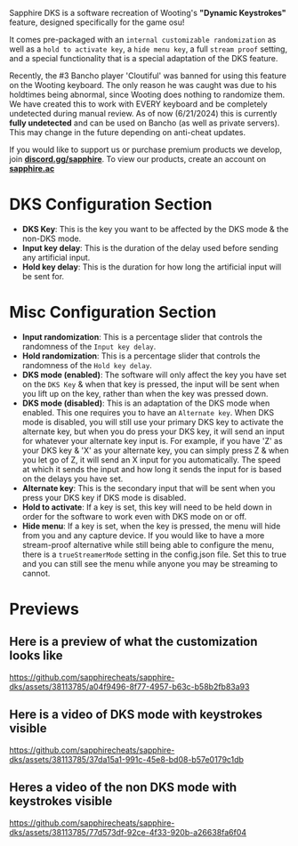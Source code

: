 Sapphire DKS is a software recreation of Wooting's **"Dynamic Keystrokes"** feature, designed specifically for the game osu!

It comes pre-packaged with an `internal customizable randomization` as well as a `hold to activate key`, a `hide menu key`, a full `stream proof` setting, and a special functionality that is a special adaptation of the DKS feature.

Recently, the #3 Bancho player 'Cloutiful' was banned for using this feature on the Wooting keyboard. The only reason he was caught was due to his holdtimes being abnormal, since Wooting does nothing to randomize them. We have created this to work with EVERY keyboard and be completely undetected during manual review. As of now (6/21/2024) this is currently **fully undetected** and can be used on Bancho (as well as private servers). This may change in the future depending on anti-cheat updates.

If you would like to support us or purchase premium products we develop, join **[discord.gg/sapphire](https://discord.sapphire.ac)**. To view our products, create an account on **[sapphire.ac](https://sapphire.ac)**

# DKS Configuration Section
- __**DKS Key**__: This is the key you want to be affected by the DKS mode & the non-DKS mode.
- __**Input key delay**__: This is the duration of the delay used before sending any artificial input.
- __**Hold key delay**__: This is the duration for how long the artificial input will be sent for.

# Misc Configuration Section
- __**Input randomization**__: This is a percentage slider that controls the randomness of the `Input key delay`.
- __**Hold randomization**__: This is a percentage slider that controls the randomness of the `Hold key delay`.
- __**DKS mode (enabled)**__: The software will only affect the key you have set on the `DKS Key` & when that key is pressed, the input will be sent when you lift up on the key, rather than when the key was pressed down.
- __**DKS mode (disabled)**__: This is an adaptation of the DKS mode when enabled. This one requires you to have an `Alternate key`. When DKS mode is disabled, you will still use your primary DKS key to activate the alternate key, but when you do press your DKS key, it will send an input for whatever your alternate key input is. For example, if you have 'Z' as your DKS key & 'X' as your alternate key, you can simply press Z & when you let go of Z, it will send an X input for you automatically. The speed at which it sends the input and how long it sends the input for is based on the delays you have set.
- __**Alternate key**__: This is the secondary input that will be sent when you press your DKS key if DKS mode is disabled.
- __**Hold to activate**__: If a key is set, this key will need to be held down in order for the software to work even with DKS mode on or off.
- __**Hide menu**__: If a key is set, when the key is pressed, the menu will hide from you and any capture device. If you would like to have a more stream-proof alternative while still being able to configure the menu, there is a `trueStreamerMode` setting in the config.json file. Set this to true and you can still see the menu while anyone you may be streaming to cannot.

# Previews
## __Here is a preview of what the customization looks like__

https://github.com/sapphirecheats/sapphire-dks/assets/38113785/a04f9496-8f77-4957-b63c-b58b2fb83a93

## __Here is a video of DKS mode with keystrokes visible__

https://github.com/sapphirecheats/sapphire-dks/assets/38113785/37da15a1-991c-45e8-bd08-b57e0179c1db

## __Heres a video of the non DKS mode with keystrokes visible__

https://github.com/sapphirecheats/sapphire-dks/assets/38113785/77d573df-92ce-4f33-920b-a26638fa6f04

